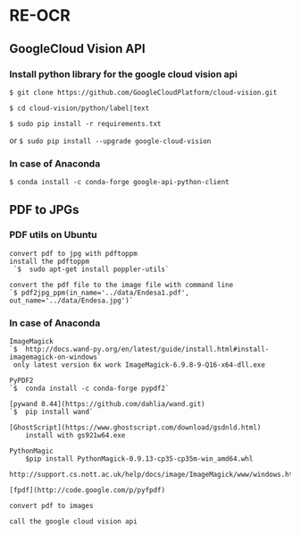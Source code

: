 # RE-OCR #

## GoogleCloud Vision API ##

### Install python library for the google cloud vision api ###

  `$ git clone https://github.com/GoogleCloudPlatform/cloud-vision.git`

  `$ cd cloud-vision/python/label|text`

  `$ sudo pip install -r requirements.txt`

   or `$ sudo pip install --upgrade google-cloud-vision`

### In case of Anaconda ###
   `$ conda install -c conda-forge google-api-python-client`


## PDF to JPGs ##

### PDF utils on Ubuntu ###
    convert pdf to jpg with pdftoppm
    install the pdftoppm
     `$  sudo apt-get install poppler-utils`

    convert the pdf file to the image file with command line
    `$ pdf2jpg_ppm(in_name='../data/Endesa1.pdf', out_name='../data/Endesa.jpg')`

### In case of Anaconda ###
    
    ImageMagick
    `$  http://docs.wand-py.org/en/latest/guide/install.html#install-imagemagick-on-windows`
     only latest version 6x work ImageMagick-6.9.8-9-Q16-x64-dll.exe
    
    PyPDF2
    `$  conda install -c conda-forge pypdf2`
        
    [pywand 0.44](https://github.com/dahlia/wand.git)
    `$  pip install wand`        
  
    [GhostScript](https://www.ghostscript.com/download/gsdnld.html)
        install with gs921w64.exe
                
    PythonMagic
		$pip install PythonMagick-0.9.13-cp35-cp35m-win_amd64.whl	
		http://support.cs.nott.ac.uk/help/docs/image/ImageMagick/www/windows.html	             
        
    [fpdf](http://code.google.com/p/pyfpdf)
        
    convert pdf to images

    call the google cloud vision api


